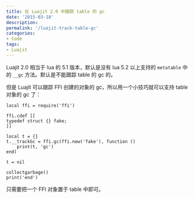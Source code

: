 ```yaml
---
title: 在 Luajit 2.0 中跟踪 table 的 gc
date: '2015-03-18'
description:
permalink: '/luajit-track-table-gc'
categories:
- Code
tags:
- Luajit
---
```


Luajit 2.0 相当于 lua 的 5.1 版本，默认是没有 lua 5.2 以上支持的 `metatable` 中的 `__gc` 方法。默认是不能跟踪 table 的 gc 的。

但是 Luajit 可以跟踪 FFI 创建的对象的 gc，所以用一个小技巧就可以支持 table 对象的 gc 了：

```
local ffi = require('ffi')

ffi.cdef [[
typedef struct {} fake;
]]

local t = {}
t.__trackGc = ffi.gc(ffi.new('fake'), function ()
	print(t, 'gc')
end)

t = nil

collectgarbage()
print('end')
```

只需要把一个 FFI 对象置于 table 中即可。


